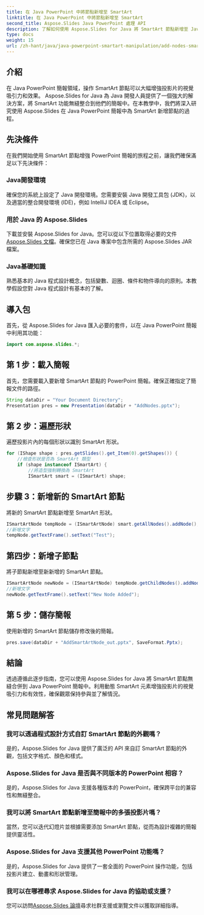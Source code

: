 ```yaml
---
title: 在 Java PowerPoint 中將節點新增至 SmartArt
linktitle: 在 Java PowerPoint 中將節點新增至 SmartArt
second_title: Aspose.Slides Java PowerPoint 處理 API
description: 了解如何使用 Aspose.Slides for Java 將 SmartArt 節點新增至 Java PowerPoint 簡報。毫不費力地增強視覺吸引力。
type: docs
weight: 15
url: /zh-hant/java/java-powerpoint-smartart-manipulation/add-nodes-smartart-java-powerpoint/
---
```

## 介紹
在 Java PowerPoint 簡報領域，操作 SmartArt 節點可以大幅增強投影片的視覺吸引力和效果。 Aspose.Slides for Java 為 Java 開發人員提供了一個強大的解決方案，將 SmartArt 功能無縫整合到他們的簡報中。在本教學中，我們將深入研究使用 Aspose.Slides 在 Java PowerPoint 簡報中為 SmartArt 新增節點的過程。
## 先決條件
在我們開始使用 SmartArt 節點增強 PowerPoint 簡報的旅程之前，讓我們確保滿足以下先決條件：
### Java開發環境
確保您的系統上設定了 Java 開發環境。您需要安裝 Java 開發工具包 (JDK)，以及適當的整合開發環境 (IDE)，例如 IntelliJ IDEA 或 Eclipse。
### 用於 Java 的 Aspose.Slides
下載並安裝 Aspose.Slides for Java。您可以從以下位置取得必要的文件[Aspose.Slides 文檔](https://reference.aspose.com/slides/java/)。確保您已在 Java 專案中包含所需的 Aspose.Slides JAR 檔案。
### Java基礎知識
熟悉基本的 Java 程式設計概念，包括變數、迴圈、條件和物件導向的原則。本教學假設您對 Java 程式設計有基本的了解。

## 導入包
首先，從 Aspose.Slides for Java 匯入必要的套件，以在 Java PowerPoint 簡報中利用其功能：
```java
import com.aspose.slides.*;
```
## 第 1 步：載入簡報
首先，您需要載入要新增 SmartArt 節點的 PowerPoint 簡報。確保正確指定了簡報文件的路徑。
```java
String dataDir = "Your Document Directory";
Presentation pres = new Presentation(dataDir + "AddNodes.pptx");
```
## 第 2 步：遍歷形狀
遍歷投影片內的每個形狀以識別 SmartArt 形狀。
```java
for (IShape shape : pres.getSlides().get_Item(0).getShapes()) {
    //檢查形狀是否為 SmartArt 類型
    if (shape instanceof ISmartArt) {
        //將造型強制轉換為 SmartArt
        ISmartArt smart = (ISmartArt) shape;
```
## 步驟 3：新增新的 SmartArt 節點
將新的 SmartArt 節點新增至 SmartArt 形狀。
```java
ISmartArtNode tempNode = (ISmartArtNode) smart.getAllNodes().addNode();
//新增文字
tempNode.getTextFrame().setText("Test");
```
## 第四步：新增子節點
將子節點新增至新新增的 SmartArt 節點。
```java
ISmartArtNode newNode = (ISmartArtNode) tempNode.getChildNodes().addNode();
//新增文字
newNode.getTextFrame().setText("New Node Added");
```
## 第 5 步：儲存簡報
使用新增的 SmartArt 節點儲存修改後的簡報。
```java
pres.save(dataDir + "AddSmartArtNode_out.pptx", SaveFormat.Pptx);
```

## 結論
透過遵循此逐步指南，您可以使用 Aspose.Slides for Java 將 SmartArt 節點無縫合併到 Java PowerPoint 簡報中。利用動態 SmartArt 元素增強投影片的視覺吸引力和有效性，確保觀眾保持參與並了解情況。
## 常見問題解答
### 我可以透過程式設計方式自訂 SmartArt 節點的外觀嗎？
是的，Aspose.Slides for Java 提供了廣泛的 API 來自訂 SmartArt 節點的外觀，包括文字格式、顏色和樣式。
### Aspose.Slides for Java 是否與不同版本的 PowerPoint 相容？
是的，Aspose.Slides for Java 支援各種版本的 PowerPoint，確保跨平台的兼容性和無縫整合。
### 我可以將 SmartArt 節點新增至簡報中的多張投影片嗎？
當然，您可以迭代幻燈片並根據需要添加 SmartArt 節點，從而為設計複雜的簡報提供靈活性。
### Aspose.Slides for Java 支援其他 PowerPoint 功能嗎？
是的，Aspose.Slides for Java 提供了一套全面的 PowerPoint 操作功能，包括投影片建立、動畫和形狀管理。
### 我可以在哪裡尋求 Aspose.Slides for Java 的協助或支援？
您可以訪問[Aspose.Slides 論壇](https://forum.aspose.com/c/slides/11)尋求社群支援或瀏覽文件以獲取詳細指導。